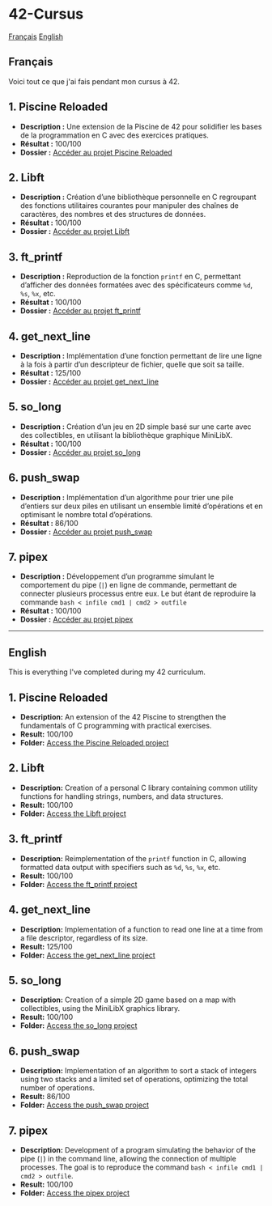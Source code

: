 # 42-Cursus

[Français](#Français)
[English](#English)

## Français

Voici tout ce que j'ai fais pendant mon cursus à 42.

## 1. **Piscine Reloaded**
   - **Description :** Une extension de la Piscine de 42 pour solidifier les bases de la programmation en C avec des exercices pratiques.
   - **Résultat :** 100/100
   - **Dossier :** [Accéder au projet Piscine Reloaded](https://github.com/NekoTintin/42-cursus/tree/main/1.Piscine-Reloaded)

## 2. **Libft**
   - **Description :** Création d’une bibliothèque personnelle en C regroupant des fonctions utilitaires courantes pour manipuler des chaînes de caractères, des nombres et des structures de données.
   - **Résultat :** 100/100
   - **Dossier :** [Accéder au projet Libft](https://github.com/NekoTintin/42-cursus/tree/main/2.Libft)

## 3. **ft_printf**
   - **Description :** Reproduction de la fonction `printf` en C, permettant d’afficher des données formatées avec des spécificateurs comme `%d`, `%s`, `%x`, etc.
   - **Résultat :** 100/100
   - **Dossier :** [Accéder au projet ft_printf](https://github.com/NekoTintin/42-cursus/tree/main/3.ft_printf)

## 4. **get_next_line**
   - **Description :** Implémentation d’une fonction permettant de lire une ligne à la fois à partir d’un descripteur de fichier, quelle que soit sa taille.
   - **Résultat :** 125/100
   - **Dossier :** [Accéder au projet get_next_line](https://github.com/NekoTintin/42-cursus/tree/main/4.get_next_line)

## 5. **so_long**
   - **Description :** Création d’un jeu en 2D simple basé sur une carte avec des collectibles, en utilisant la bibliothèque graphique MiniLibX.
   - **Résultat :** 100/100
   - **Dossier :** [Accéder au projet so_long](https://github.com/NekoTintin/42-cursus/tree/main/5.so_long)

## 6. **push_swap**
   - **Description :** Implémentation d’un algorithme pour trier une pile d’entiers sur deux piles en utilisant un ensemble limité d’opérations et en optimisant le nombre total d’opérations.
   - **Résultat :** 86/100
   - **Dossier :** [Accéder au projet push_swap](https://github.com/NekoTintin/42-cursus/tree/main/6.push_swap)

## 7. **pipex**
   - **Description :** Développement d’un programme simulant le comportement du pipe (`|`) en ligne de commande, permettant de connecter plusieurs processus entre eux. Le but étant de reproduire la commande ```bash < infile cmd1 | cmd2 > outfile```
   - **Résultat :** 100/100
   - **Dossier :** [Accéder au projet pipex](https://github.com/NekoTintin/42-cursus/tree/main/7.pipex)

-----------------

## English

This is everything I've completed during my 42 curriculum.

## 1. **Piscine Reloaded**
   - **Description:** An extension of the 42 Piscine to strengthen the fundamentals of C programming with practical exercises.
   - **Result:** 100/100
   - **Folder:** [Access the Piscine Reloaded project](https://github.com/NekoTintin/42-cursus/tree/main/1.Piscine-Reloaded)

## 2. **Libft**
   - **Description:** Creation of a personal C library containing common utility functions for handling strings, numbers, and data structures.
   - **Result:** 100/100
   - **Folder:** [Access the Libft project](https://github.com/NekoTintin/42-cursus/tree/main/2.Libft)

## 3. **ft_printf**
   - **Description:** Reimplementation of the `printf` function in C, allowing formatted data output with specifiers such as `%d`, `%s`, `%x`, etc.
   - **Result:** 100/100
   - **Folder:** [Access the ft_printf project](https://github.com/NekoTintin/42-cursus/tree/main/3.ft_printf)

## 4. **get_next_line**
   - **Description:** Implementation of a function to read one line at a time from a file descriptor, regardless of its size.
   - **Result:** 125/100
   - **Folder:** [Access the get_next_line project](https://github.com/NekoTintin/42-cursus/tree/main/4.get_next_line)

## 5. **so_long**
   - **Description:** Creation of a simple 2D game based on a map with collectibles, using the MiniLibX graphics library.
   - **Result:** 100/100
   - **Folder:** [Access the so_long project](https://github.com/NekoTintin/42-cursus/tree/main/5.so_long)

## 6. **push_swap**
   - **Description:** Implementation of an algorithm to sort a stack of integers using two stacks and a limited set of operations, optimizing the total number of operations.
   - **Result:** 86/100
   - **Folder:** [Access the push_swap project](https://github.com/NekoTintin/42-cursus/tree/main/6.push_swap)

## 7. **pipex**
   - **Description:** Development of a program simulating the behavior of the pipe (`|`) in the command line, allowing the connection of multiple processes. The goal is to reproduce the command ```bash < infile cmd1 | cmd2 > outfile```.
   - **Result:** 100/100
   - **Folder:** [Access the pipex project](https://github.com/NekoTintin/42-cursus/tree/main/7.pipex)
